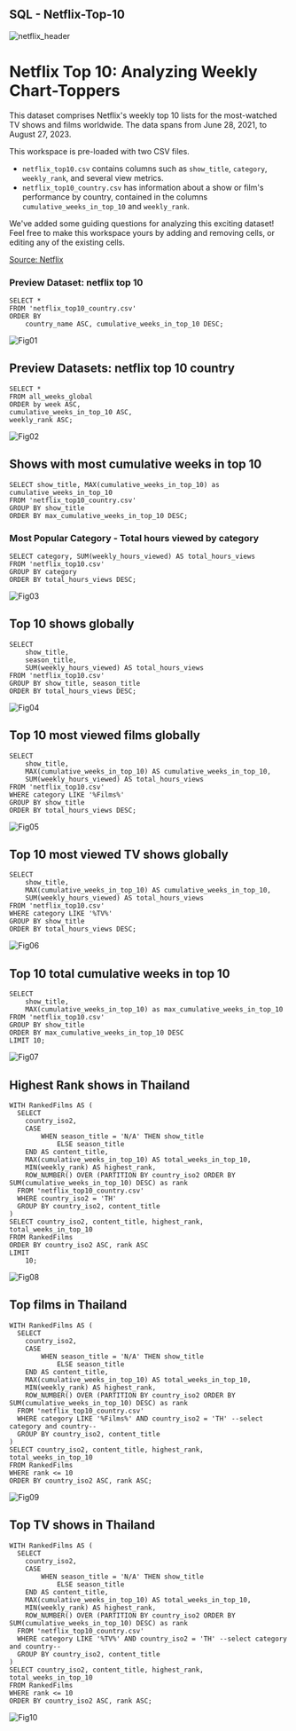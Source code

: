 ## SQL - Netflix-Top-10

![netflix_header](https://github.com/psungg/SQL---Netflix-Top-10/blob/main/Images/netflix_header.png)

# Netflix Top 10: Analyzing Weekly Chart-Toppers

This dataset comprises Netflix's weekly top 10 lists for the most-watched TV shows and films worldwide. The data spans from June 28, 2021, to August 27, 2023.

This workspace is pre-loaded with two CSV files. 
- `netflix_top10.csv` contains columns such as `show_title`, `category`, `weekly_rank`, and several view metrics.
- `netflix_top10_country.csv` has information about a show or film's performance by country, contained in the columns `cumulative_weeks_in_top_10` and `weekly_rank`.

We've added some guiding questions for analyzing this exciting dataset! Feel free to make this workspace yours by adding and removing cells, or editing any of the existing cells. 

[Source: Netflix](https://www.netflix.com/tudum/top10/united-states?week=2023-08-27) 

### Preview Dataset: netflix top 10

```
SELECT *
FROM 'netflix_top10_country.csv'
ORDER BY 
	country_name ASC, cumulative_weeks_in_top_10 DESC;
```

![Fig01](https://github.com/psungg/SQL---Netflix-Top-10/blob/main/Images/Fig01.png)

## Preview Datasets: netflix top 10 country

```
SELECT *
FROM all_weeks_global
ORDER by week ASC, 
cumulative_weeks_in_top_10 ASC, 
weekly_rank ASC;
```

![Fig02](https://github.com/psungg/SQL---Netflix-Top-10/blob/main/Images/Fig02.png)

## Shows with most cumulative weeks in top 10

```
SELECT show_title, MAX(cumulative_weeks_in_top_10) as cumulative_weeks_in_top_10
FROM 'netflix_top10_country.csv'
GROUP BY show_title
ORDER BY max_cumulative_weeks_in_top_10 DESC;
```

### Most Popular Category - Total hours viewed by category

```
SELECT category, SUM(weekly_hours_viewed) AS total_hours_views
FROM 'netflix_top10.csv'
GROUP BY category
ORDER BY total_hours_views DESC;
```

![Fig03](https://github.com/psungg/SQL---Netflix-Top-10/blob/main/Images/Fig03.png)

## Top 10 shows globally

```
SELECT 
	show_title,
	season_title,
	SUM(weekly_hours_viewed) AS total_hours_views
FROM 'netflix_top10.csv'
GROUP BY show_title, season_title
ORDER BY total_hours_views DESC;
```

![Fig04](https://github.com/psungg/SQL---Netflix-Top-10/blob/main/Images/Fig04.png)

## Top 10 most viewed films globally

```
SELECT 
	show_title, 
	MAX(cumulative_weeks_in_top_10) AS cumulative_weeks_in_top_10,
	SUM(weekly_hours_viewed) AS total_hours_views
FROM 'netflix_top10.csv'
WHERE category LIKE '%Films%'
GROUP BY show_title
ORDER BY total_hours_views DESC;
```

![Fig05](https://github.com/psungg/SQL---Netflix-Top-10/blob/main/Images/Fig05.png)

## Top 10 most viewed TV shows globally

```
SELECT 
	show_title,
	MAX(cumulative_weeks_in_top_10) AS cumulative_weeks_in_top_10,
	SUM(weekly_hours_viewed) AS total_hours_views
FROM 'netflix_top10.csv'
WHERE category LIKE '%TV%'
GROUP BY show_title
ORDER BY total_hours_views DESC;
```

![Fig06](https://github.com/psungg/SQL---Netflix-Top-10/blob/main/Images/Fig06.png)

## Top 10 total cumulative weeks in top 10

```
SELECT 
	show_title, 
	MAX(cumulative_weeks_in_top_10) as max_cumulative_weeks_in_top_10
FROM 'netflix_top10.csv'
GROUP BY show_title
ORDER BY max_cumulative_weeks_in_top_10 DESC
LIMIT 10;
```

![Fig07](https://github.com/psungg/SQL---Netflix-Top-10/blob/main/Images/Fig07.png)

## Highest Rank shows in Thailand

```
WITH RankedFilms AS (
  SELECT
    country_iso2,
    CASE
        WHEN season_title = 'N/A' THEN show_title
            ELSE season_title
    END AS content_title,
    MAX(cumulative_weeks_in_top_10) AS total_weeks_in_top_10,
	MIN(weekly_rank) AS highest_rank,
    ROW_NUMBER() OVER (PARTITION BY country_iso2 ORDER BY SUM(cumulative_weeks_in_top_10) DESC) as rank
  FROM 'netflix_top10_country.csv'
  WHERE country_iso2 = 'TH'
  GROUP BY country_iso2, content_title
)
SELECT country_iso2, content_title, highest_rank, total_weeks_in_top_10
FROM RankedFilms
ORDER BY country_iso2 ASC, rank ASC
LIMIT 
	10;
```

![Fig08](https://github.com/psungg/SQL---Netflix-Top-10/blob/main/Images/Fig08.png)

## Top films in Thailand

```
WITH RankedFilms AS (
  SELECT
    country_iso2,
    CASE
        WHEN season_title = 'N/A' THEN show_title
            ELSE season_title
    END AS content_title,
    MAX(cumulative_weeks_in_top_10) AS total_weeks_in_top_10,
	MIN(weekly_rank) AS highest_rank,
    ROW_NUMBER() OVER (PARTITION BY country_iso2 ORDER BY SUM(cumulative_weeks_in_top_10) DESC) as rank
  FROM 'netflix_top10_country.csv'
  WHERE category LIKE '%Films%' AND country_iso2 = 'TH' --select category and country--
  GROUP BY country_iso2, content_title
)
SELECT country_iso2, content_title, highest_rank, total_weeks_in_top_10
FROM RankedFilms
WHERE rank <= 10
ORDER BY country_iso2 ASC, rank ASC;
```

![Fig09](https://github.com/psungg/SQL---Netflix-Top-10/blob/main/Images/Fig09.png)

## Top TV shows in Thailand

```
WITH RankedFilms AS (
  SELECT
    country_iso2,
    CASE
        WHEN season_title = 'N/A' THEN show_title
            ELSE season_title
    END AS content_title,
    MAX(cumulative_weeks_in_top_10) AS total_weeks_in_top_10,
	MIN(weekly_rank) AS highest_rank,
    ROW_NUMBER() OVER (PARTITION BY country_iso2 ORDER BY SUM(cumulative_weeks_in_top_10) DESC) as rank
  FROM 'netflix_top10_country.csv'
  WHERE category LIKE '%TV%' AND country_iso2 = 'TH' --select category and country--
  GROUP BY country_iso2, content_title
)
SELECT country_iso2, content_title, highest_rank, total_weeks_in_top_10
FROM RankedFilms
WHERE rank <= 10
ORDER BY country_iso2 ASC, rank ASC;
```

![Fig10](https://github.com/psungg/SQL---Netflix-Top-10/blob/main/Images/Fig10.png)
